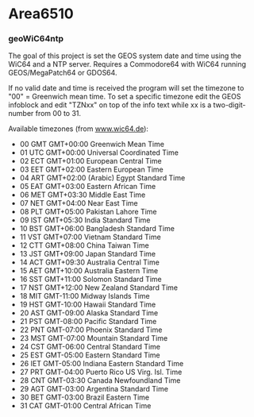 # Area6510

### geoWiC64ntp
The goal of this project is set the GEOS system date and time using the WiC64 and a NTP server. Requires a Commodore64 with WiC64 running GEOS/MegaPatch64 or GDOS64.

If no valid date and time is received the program will set the timezone to "00" = Greenwich mean time.
To set a specific timezone edit the GEOS infoblock and edit "TZNxx" on top of the info text while xx is a two-digit-number from 00 to 31.

Available timezones (from www.wic64.de):

* 00 GMT GMT+00:00 Greenwich Mean Time
* 01 UTC GMT+00:00 Universal Coordinated Time
* 02 ECT GMT+01:00 European Central Time
* 03 EET GMT+02:00 Eastern European Time
* 04 ART GMT+02:00 (Arabic) Egypt Standard Time
* 05 EAT GMT+03:00 Eastern African Time
* 06 MET GMT+03:30 Middle East Time
* 07 NET GMT+04:00 Near East Time
* 08 PLT GMT+05:00 Pakistan Lahore Time
* 09 IST GMT+05:30 India Standard Time
* 10 BST GMT+06:00 Bangladesh Standard Time
* 11 VST GMT+07:00 Vietnam Standard Time
* 12 CTT GMT+08:00 China Taiwan Time
* 13 JST GMT+09:00 Japan Standard Time
* 14 ACT GMT+09:30 Australia Central Time
* 15 AET GMT+10:00 Australia Eastern Time
* 16 SST GMT+11:00 Solomon Standard Time
* 17 NST GMT+12:00 New Zealand Standard Time
* 18 MIT GMT-11:00 Midway Islands Time
* 19 HST GMT-10:00 Hawaii Standard Time
* 20 AST GMT-09:00 Alaska Standard Time
* 21 PST GMT-08:00 Pacific Standard Time
* 22 PNT GMT-07:00 Phoenix Standard Time
* 23 MST GMT-07:00 Mountain Standard Time
* 24 CST GMT-06:00 Central Standard Time
* 25 EST GMT-05:00 Eastern Standard Time
* 26 IET GMT-05:00 Indiana Eastern Standard Time
* 27 PRT GMT-04:00 Puerto Rico US Virg. Isl. Time
* 28 CNT GMT-03:30 Canada Newfoundland Time
* 29 AGT GMT-03:00 Argentina Standard Time
* 30 BET GMT-03:00 Brazil Eastern Time
* 31 CAT GMT-01:00 Central African Time
